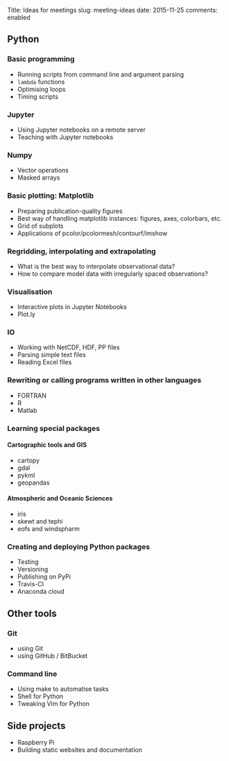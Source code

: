 Title: Ideas for meetings
slug: meeting-ideas
date: 2015-11-25
comments: enabled

## Python
### Basic programming
* Running scripts from command line and argument parsing
* `lambda` functions
* Optimising loops
* Timing scripts

### Jupyter
* Using Jupyter notebooks on a remote server
* Teaching with Jupyter notebooks

### Numpy
* Vector operations
* Masked arrays

### Basic plotting: Matplotlib
* Preparing publication-quality figures
* Best way of handling matplotlib instances: figures, axes, colorbars, etc.
* Grid of subplots
* Applications of pcolor/pcolormesh/contourf/imshow

### Regridding, interpolating and extrapolating
* What is the best way to interpolate observational data?
* How to compare model data with irregularly spaced observations?

### Visualisation
* Interactive plots in Jupyter Notebooks
* Plot.ly

### IO
* Working with NetCDF, HDF, PP files
* Parsing simple text files
* Reading Excel files

### Rewriting or calling programs written in other languages
* FORTRAN
* R
* Matlab

### Learning special packages
#### Cartographic tools and GIS
* cartopy
* gdal
* pykml
* geopandas

#### Atmospheric and Oceanic Sciences
* iris
* skewt and tephi
* eofs and windspharm

### Creating and deploying Python packages
* Testing
* Versioning
* Publishing on PyPi
* Travis-CI
* Anaconda cloud

## Other tools
### Git
* using Git
* using GitHub / BitBucket

### Command line
* Using make to automatise tasks
* Shell for Python
* Tweaking Vim for Python

## Side projects
* Raspberry Pi
* Building static websites and documentation

